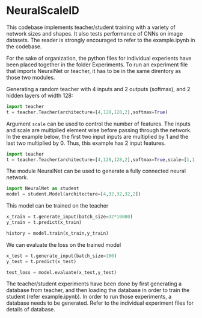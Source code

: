 # NeuralScaleID
This codebase implements teacher/student training with a variety of network sizes and shapes.  It also tests performance of CNNs on image datasets. The reader is strongly encouraged to refer to the example.ipynb in the codebase.

For the sake of organization, the python files for individual experients have been placed together in the folder Experiments. To run an experiment file that imports NeuralNet or teacher, it has to be in the same direntory as those two modules.

Generating a random teacher with 4 inputs and 2 outputs (softmax), and 2 hidden layers of width 128:
```python
import teacher
t = teacher.Teacher(architecture=[4,128,128,2],softmax=True)
```
Argument ```scale``` can be used to control the number of features. The inputs and scale are multiplied element wise before passing through the network. In the example below, the first two input inputs are multiplied by 1 and the last two multiplied by 0. Thus, this example has 2 input features.

```python
import teacher
t = teacher.Teacher(architecture=[4,128,128,2],softmax=True,scale=[1,1,0,0])
```

The module NeuralNet can be used to generate a fully connected neural network.
```python
import NeuralNet as student
model = student.Model(architecture=[4,32,32,32,2])
```
This model can be trained on the teacher 
```python
x_train = t.generate_input(batch_size=32*10000)
y_train = t.predict(x_train)

history = model.train(x_train,y_train)
```

We can evaluate the loss on the trained model
```python
x_test = t.generate_input(batch_size=100)
y_test = t.predict(x_test)

test_loss = model.evaluate(x_test,y_test)
```

The teacher/student experiments have been done by first generating a database from teacher, and then loading the database in order to train the student (refer example.ipynb). In order to run those experiments, a database needs to be generated. Refer to the individual experiment files for details of database.
